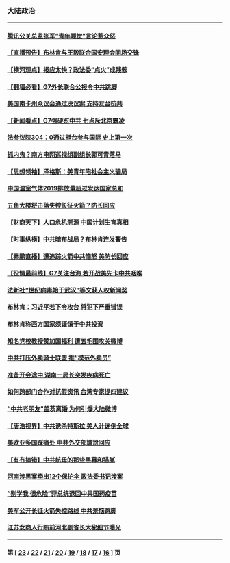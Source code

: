 ### 大陆政治
---
#### [腾讯公关总监张军“青年睡觉”言论惹众怒](../../pages/ncid277/n12930239.md) 
#### [【直播预告】布林肯与王毅联合国安理会同场交锋](../../pages/ncid277/n12929977.md) 
#### [【横河观点】报应太快？政法委“点火”成残骸](../../pages/ncid277/n12929584.md) 
#### [【翻墙必看】G7外长联合公报令中共跳脚](../../pages/ncid277/n12929831.md) 
#### [美国南卡州众议会通过决议案 支持友台抗共](../../pages/ncid277/n12930056.md) 
#### [【新闻看点】G7强硬怼中共 七点斥北京霸凌](../../pages/ncid277/n12929545.md) 
#### [法参议院304：0通过挺台参与国际 史上第一次](../../pages/ncid277/n12929990.md) 
#### [抓内鬼？南方电网巡视组副组长郭可青落马](../../pages/ncid277/n12929963.md) 
#### [【思想领袖】泽格斯：美青年陷社会主义骗局](../../pages/ncid277/n12809567.md) 
#### [中国温室气体2019排放量超过发达国家总和](../../pages/ncid277/n12929628.md) 
#### [五角大楼将击落失控长征火箭？防长回应](../../pages/ncid277/n12929418.md) 
#### [【财商天下】人口危机溯源 中国计划生育真相](../../pages/ncid277/n12928917.md) 
#### [【时事纵横】中共暗布战局？布林肯连发警告](../../pages/ncid277/n12929554.md) 
#### [【秦鹏直播】遭追踪火箭中共恼怒 美防长回应](../../pages/ncid277/n12929561.md) 
#### [【役情最前线】G7关注台海 若开战美先卡中共咽喉](../../pages/ncid277/n12929313.md) 
#### [法新社“世纪病毒始于武汉”等文获人权新闻奖](../../pages/ncid277/n12929490.md) 
#### [布林肯：习近平若下令攻台 将犯下严重错误](../../pages/ncid277/n12929199.md) 
#### [布林肯称西方国家须谨慎于中共投资](../../pages/ncid277/n12929361.md) 
#### [知名党校教授赞加国福利 遭五毛围攻关微博](../../pages/ncid277/n12929219.md) 
#### [中共打压外卖骑士联盟 推“模范外卖员”](../../pages/ncid277/n12928498.md) 
#### [准备开会途中 湖南一局长突发疾病死亡](../../pages/ncid277/n12929206.md) 
#### [如何跨部门合作对抗假资讯 台湾专家提四建议](../../pages/ncid277/n12928454.md) 
#### [“中共老朋友”盖茨离婚 为何引爆大陆微博](../../pages/ncid277/n12929079.md) 
#### [【唐浩视界】中共诱杀特斯拉 美人计迷倒全球](../../pages/ncid277/n12928863.md) 
#### [美欧亚多国踩痛处 中共外交部尴尬回应](../../pages/ncid277/n12928984.md) 
#### [【有冇搞错】中共航母的那些黑幕和猫腻](../../pages/ncid277/n12927153.md) 
#### [河南涉黑案牵出12个保护伞 政法委书记涉案](../../pages/ncid277/n12928333.md) 
#### [“别学我 很危险”菲总统退回中共国药疫苗](../../pages/ncid277/n12928354.md) 
#### [美军公开长征火箭失控路线 中共羞恼跳脚](../../pages/ncid277/n12928250.md) 
#### [江苏女商人行贿前河北副省长大秘细节曝光](../../pages/ncid277/n12928123.md) 

---
#### 第 [ [23](./23.md) / [22](./22.md) / [21](./21.md) / [20](./20.md) / [19](./19.md) / [18](./18.md) / [17](./17.md) / [16](./16.md) ] 页
